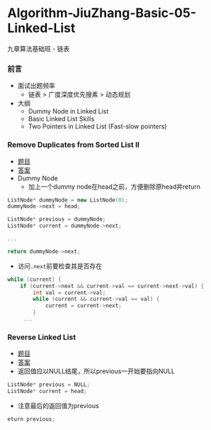 # Algorithm-JiuZhang-Basic-05-Linked-List
九章算法基础班 - 链表

### 前言

- 面试出题频率
  - 链表 > 广度深度优先搜素 > 动态规划
- 大纲
  - Dummy Node in Linked List
  - Basic Linked List Skills
  - Two Pointers in Linked List (Fast-slow pointers)

### Remove Duplicates from Sorted List II

- [题目](http://www.lintcode.com/problem/remove-duplicates-from-sorted-list-ii/)
- [答案](http://www.jiuzhang.com/solutions/remove-duplicates-from-sorted-list-ii/)
- Dummy Node
  - 加上一个dummy node在head之前，方便删除原head并return
  
```cpp
ListNode* dummyNode = new ListNode(0);
dummyNode->next = head;

ListNode* previous = dummyNode;
ListNode* current = dummyNode->next;

...

return dummyNode->next;
```

- 访问`.next`前要检查其是否存在
```cpp
while (current) {
    if (current->next && current->val == current->next->val) {
        int val = current->val;
        while (current && current->val == val) {
            current = current->next;
        }
     ...
```

### Reverse Linked List
- [题目](http://www.lintcode.com/problem/reverse-linked-list/)
- [答案](http://www.jiuzhang.com/solutions/reverse-linked-list/)
- 返回值应以NULL结尾，所以previous一开始要指向NULL
```cpp
ListNode* previous = NULL;
ListNode* current = head;
```
- 注意最后的返回值为previous
```cpp
eturn previous;
```
